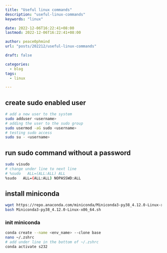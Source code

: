 ```yaml
---
title: "Useful linux commands"
description: "useful-linux-commands"
keywords: "linux"

date: 2022-12-06T16:22:41+08:00
lastmod: 2022-12-06T16:22:41+08:00

author: peace0phmind
url: "posts/202212/useful-linux-commands"

draft: false

categories:
  - blog
tags:
  - linux

---
```


## create sudo enabled user
```bash
# add a new user to the system
sudo adduser <username>
# adding the user to the sudo group
sudo usermod -aG sudo <username>
# testing sudo access
sudo su - <username>
```

## run sudo command without a password
```bash
sudo visudo
# change under line to next line
# %sudo   ALL=(ALL:ALL) ALL
%sudo   ALL=(ALL:ALL) NOPASSWD:ALL
```

## install miniconda
```bash
wget https://repo.anaconda.com/miniconda/Miniconda3-py38_4.12.0-Linux-x86_64.sh
bash Miniconda3-py38_4.12.0-Linux-x86_64.sh
```

### init miniconda
```bash
conda create --name <env_name> --clone base
nano ~/.zshrc
# add under line in the bottom of ~/.zshrc
conda activate s232
```
